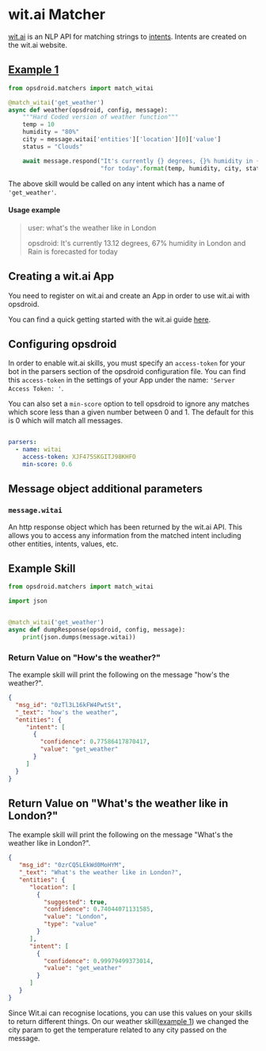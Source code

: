 # wit.ai Matcher

[wit.ai](https://wit.ai) is an NLP API for matching strings to [intents](https://wit.ai/docs/recipes#categorize-the-user-intent). Intents are created on the wit.ai website.

## [Example 1](#example1)

```python
from opsdroid.matchers import match_witai

@match_witai('get_weather')
async def weather(opsdroid, config, message):
    """Hard Coded version of weather function"""
    temp = 10
    humidity = "80%"
    city = message.witai['entities']['location'][0]['value']
    status = "Clouds"

    await message.respond("It's currently {} degrees, {}% humidity in {} and {} is forecasted "
                          "for today".format(temp, humidity, city, status))
```

The above skill would be called on any intent which has a name of `'get_weather'`. 

#### Usage example

> user: what's the weather like in London
>
> opsdroid: It's currently 13.12 degrees, 67% humidity in London and Rain is forecasted for today




## Creating a wit.ai App
You need to register on wit.ai and create an App in order to use wit.ai with opsdroid.

You can find a quick getting started with the wit.ai guide [here](https://wit.ai/getting-started).

## Configuring opsdroid

In order to enable wit.ai skills, you must specify an `access-token` for your bot in the parsers section of the opsdroid configuration file. 
You can find this `access-token` in the settings of your App under the name: `'Server Access Token: '`. 

You can also set a `min-score` option to tell opsdroid to ignore any matches which score less than a given number between 0 and 1. The default for this is 0 which will match all messages.

```yaml

parsers:
  - name: witai
    access-token: XJF475SKGITJ98KHFO
    min-score: 0.6
```

## Message object additional parameters

### `message.witai`

An http response object which has been returned by the wit.ai API. This allows you to access any information from the matched intent including other entities, intents, values, etc.


## Example Skill

```python
from opsdroid.matchers import match_witai

import json


@match_witai('get_weather')
async def dumpResponse(opsdroid, config, message):
    print(json.dumps(message.witai))
```

### Return Value on "How's the weather?"

The example skill will print the following on the message "how's the weather?".

```json
{
  "msg_id": "0zTl3L16kFW4PwtSt", 
  "_text": "how's the weather", 
  "entities": {
     "intent": [
       {
         "confidence": 0.77586417870417, 
         "value": "get_weather"
       } 
     ]    
  }
}
```

## Return Value on "What's the weather like in London?"

The example skill will print the following on the message "What's the weather like in London?".

```json
{
   "msg_id": "0zrCQ5LEkWd0MoHYM", 
   "_text": "What's the weather like in London?", 
   "entities": {
      "location": [
        {
          "suggested": true, 
          "confidence": 0.74044071131585, 
          "value": "London", 
          "type": "value"
        }
      ], 
      "intent": [
        {
          "confidence": 0.99979499373014, 
          "value": "get_weather"
        }
      ]
   }
}

```

Since Wit.ai can recognise locations, you can use this values on your skills to return different things. 
On our weather skill([example 1](#example1)) we changed the city param to get the temperature related to any city passed on the message.


